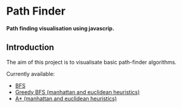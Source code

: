 Path Finder
===========
#### Path finding visualisation using javascrip. ####

Introduction
------------

The aim of this project is to visualisate basic path-finder algorithms.

Currently available:
* [BFS](https://en.wikipedia.org/wiki/Breadth-first_search)
* [Greedy BFS (manhattan and euclidean heuristics)](http://theory.stanford.edu/~amitp/GameProgramming/AStarComparison.html#algorithms)
* [A* (manhattan and euclidean heuristics)](http://theory.stanford.edu/~amitp/GameProgramming/AStarComparison.html#algorithms)
